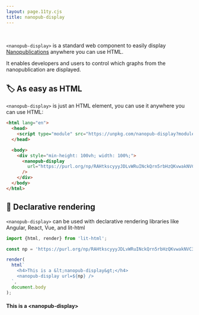```yaml
---
layout: page.11ty.cjs
title: nanopub-display
---
```


<br/>

`<nanopub-display>` is a standard web component to easily display [Nanopublications](https://nanopub.net) anywhere you can use HTML.

It enables developers and users to control which graphs from the nanopublication are displayed.

## 🏷️ As easy as HTML

<section>
  <div>

`<nanopub-display>` is just an HTML element, you can use it anywhere you can use HTML:

```html
<html lang="en">
  <head>
    <script type="module" src="https://unpkg.com/nanopub-display?module"></script>
  </head>

  <body>
    <div style="min-height: 100vh; width: 100%;">
      <nanopub-display
        url="https://purl.org/np/RAHtkscyyyJDLvWRuINckQrn5rbHzQKvwakNVC3fmRzGU"
      />
    </div>
  </body>
</html>
```

  </div>
  <div>

<nanopub-display url="https://purl.org/np/RAHtkscyyyJDLvWRuINckQrn5rbHzQKvwakNVC3fmRzGU"></nanopub-display>

  </div>
</section>

## 💫 Declarative rendering

<section>
  <div>

`<nanopub-display>` can be used with declarative rendering libraries like Angular, React, Vue, and lit-html

```js
import {html, render} from 'lit-html';

const np = 'https://purl.org/np/RAHtkscyyyJDLvWRuINckQrn5rbHzQKvwakNVC3fmRzGU';

render(
  html`
    <h4>This is a &lt;nanopub-display&gt;</h4>
    <nanopub-display url=${np} />
  `,
  document.body
);
```

  </div>
  <div>

<h4>This is a &lt;nanopub-display&gt;</h4>
<nanopub-display url="https://purl.org/np/RAHtkscyyyJDLvWRuINckQrn5rbHzQKvwakNVC3fmRzGU"></nanopub-display>

  </div>
</section>

